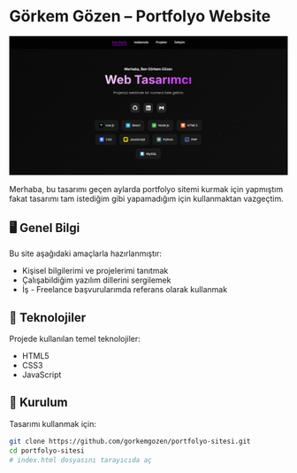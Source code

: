 # Görkem Gözen – Portfolyo Website
![Ana Sayfa Ekran Görüntüsü](/screenshot.png)  

Merhaba, bu tasarımı geçen aylarda portfolyo sitemi kurmak için yapmıştım fakat tasarımı tam istediğim gibi yapamadığım için kullanmaktan vazgeçtim.

## 🖥️ Genel Bilgi

Bu site aşağıdaki amaçlarla hazırlanmıştır:

- Kişisel bilgilerimi ve projelerimi tanıtmak  
- Çalışabildiğim yazılım dillerini sergilemek  
- İş - Freelance başvurularımda referans olarak kullanmak

## 🚀 Teknolojiler

Projede kullanılan temel teknolojiler:

- HTML5  
- CSS3  
- JavaScript

## 🔧 Kurulum

Tasarımı kullanmak için:

```bash
git clone https://github.com/gorkemgozen/portfolyo-sitesi.git
cd portfolyo-sitesi
# index.html dosyasını tarayıcıda aç
